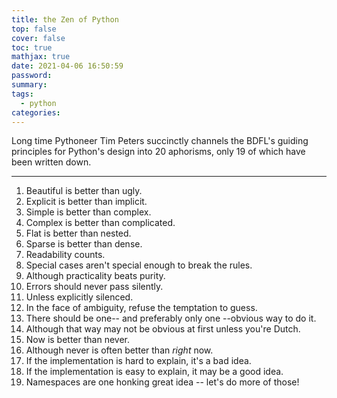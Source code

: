 ```yaml
---
title: the Zen of Python
top: false
cover: false
toc: true
mathjax: true
date: 2021-04-06 16:50:59
password:
summary:
tags:
  - python
categories:
---
```


Long time Pythoneer Tim Peters succinctly channels the BDFL's guiding principles for Python's design into 20 aphorisms, only 19 of which have been written down.

---

1. Beautiful is better than ugly.
2. Explicit is better than implicit.
3. Simple is better than complex.
4. Complex is better than complicated.
5. Flat is better than nested.
6. Sparse is better than dense.
7. Readability counts.
8. Special cases aren't special enough to break the rules.
9. Although practicality beats purity.
10. Errors should never pass silently.
11. Unless explicitly silenced.
12. In the face of ambiguity, refuse the temptation to guess.
13. There should be one-- and preferably only one --obvious way to do it.
14. Although that way may not be obvious at first unless you're Dutch.
15. Now is better than never.
16. Although never is often better than _right_ now.
17. If the implementation is hard to explain, it's a bad idea.
18. If the implementation is easy to explain, it may be a good idea.
19. Namespaces are one honking great idea -- let's do more of those!
